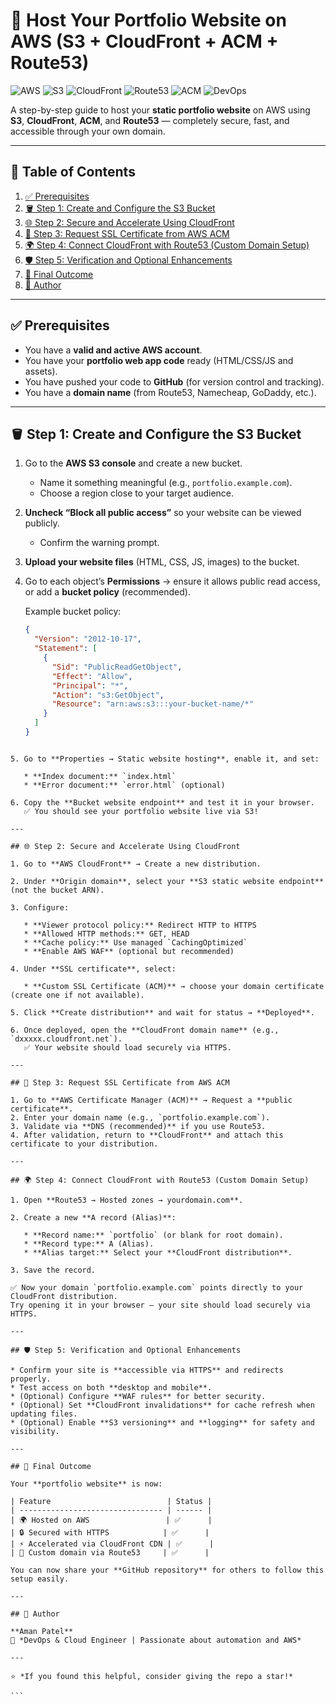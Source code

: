 # 🚀 Host Your Portfolio Website on AWS (S3 + CloudFront + ACM + Route53)

![AWS](https://img.shields.io/badge/AWS-Cloud-orange?logo=amazon-aws)
![S3](https://img.shields.io/badge/S3-Static%20Hosting-blue?logo=amazon-s3)
![CloudFront](https://img.shields.io/badge/CloudFront-CDN-green?logo=cloudflare)
![Route53](https://img.shields.io/badge/Route53-DNS-yellow?logo=amazon-route53)
![ACM](https://img.shields.io/badge/ACM-SSL%20Certificate-lightgrey)
![DevOps](https://img.shields.io/badge/DevOps-Automation-success?logo=githubactions)

A step-by-step guide to host your **static portfolio website** on AWS using **S3**, **CloudFront**, **ACM**, and **Route53** — completely secure, fast, and accessible through your own domain.

---

## 📑 Table of Contents

1. [✅ Prerequisites](#prerequisites)  
2. [🪣 Step 1: Create and Configure the S3 Bucket](#step-1-create-and-configure-the-s3-bucket)  
3. [🌐 Step 2: Secure and Accelerate Using CloudFront](#step-2-secure-and-accelerate-using-cloudfront)  
4. [🔐 Step 3: Request SSL Certificate from AWS ACM](#step-3-request-ssl-certificate-from-aws-acm)  
5. [🌍 Step 4: Connect CloudFront with Route53 (Custom Domain Setup)](#step-4-connect-cloudfront-with-route53-custom-domain-setup)  
6. [🛡️ Step 5: Verification and Optional Enhancements](#step-5-verification-and-optional-enhancements)  
7. [🎯 Final Outcome](#final-outcome)  
8. [🧠 Author](#author)  

---

## ✅ Prerequisites

- You have a **valid and active AWS account**.  
- You have your **portfolio web app code** ready (HTML/CSS/JS and assets).  
- You have pushed your code to **GitHub** (for version control and tracking).  
- You have a **domain name** (from Route53, Namecheap, GoDaddy, etc.).  

---

## 🪣 Step 1: Create and Configure the S3 Bucket

1. Go to the **AWS S3 console** and create a new bucket.  
   - Name it something meaningful (e.g., `portfolio.example.com`).  
   - Choose a region close to your target audience.  

2. **Uncheck “Block all public access”** so your website can be viewed publicly.  
   - Confirm the warning prompt.  

3. **Upload your website files** (HTML, CSS, JS, images) to the bucket.  

4. Go to each object’s **Permissions** → ensure it allows public read access, or add a **bucket policy** (recommended).  

   Example bucket policy:
   ```json
   {
     "Version": "2012-10-17",
     "Statement": [
       {
         "Sid": "PublicReadGetObject",
         "Effect": "Allow",
         "Principal": "*",
         "Action": "s3:GetObject",
         "Resource": "arn:aws:s3:::your-bucket-name/*"
       }
     ]
   }
````

5. Go to **Properties → Static website hosting**, enable it, and set:

   * **Index document:** `index.html`
   * **Error document:** `error.html` (optional)

6. Copy the **Bucket website endpoint** and test it in your browser.
   ✅ You should see your portfolio website live via S3!

---

## 🌐 Step 2: Secure and Accelerate Using CloudFront

1. Go to **AWS CloudFront** → Create a new distribution.

2. Under **Origin domain**, select your **S3 static website endpoint** (not the bucket ARN).

3. Configure:

   * **Viewer protocol policy:** Redirect HTTP to HTTPS
   * **Allowed HTTP methods:** GET, HEAD
   * **Cache policy:** Use managed `CachingOptimized`
   * **Enable AWS WAF** (optional but recommended)

4. Under **SSL certificate**, select:

   * **Custom SSL Certificate (ACM)** → choose your domain certificate (create one if not available).

5. Click **Create distribution** and wait for status → **Deployed**.

6. Once deployed, open the **CloudFront domain name** (e.g., `dxxxxx.cloudfront.net`).
   ✅ Your website should load securely via HTTPS.

---

## 🔐 Step 3: Request SSL Certificate from AWS ACM

1. Go to **AWS Certificate Manager (ACM)** → Request a **public certificate**.
2. Enter your domain name (e.g., `portfolio.example.com`).
3. Validate via **DNS (recommended)** if you use Route53.
4. After validation, return to **CloudFront** and attach this certificate to your distribution.

---

## 🌍 Step 4: Connect CloudFront with Route53 (Custom Domain Setup)

1. Open **Route53 → Hosted zones → yourdomain.com**.

2. Create a new **A record (Alias)**:

   * **Record name:** `portfolio` (or blank for root domain).
   * **Record type:** A (Alias).
   * **Alias target:** Select your **CloudFront distribution**.

3. Save the record.

✅ Now your domain `portfolio.example.com` points directly to your CloudFront distribution.
Try opening it in your browser — your site should load securely via HTTPS.

---

## 🛡️ Step 5: Verification and Optional Enhancements

* Confirm your site is **accessible via HTTPS** and redirects properly.
* Test access on both **desktop and mobile**.
* (Optional) Configure **WAF rules** for better security.
* (Optional) Set **CloudFront invalidations** for cache refresh when updating files.
* (Optional) Enable **S3 versioning** and **logging** for safety and visibility.

---

## 🎯 Final Outcome

Your **portfolio website** is now:

| Feature                          | Status |
| -------------------------------- | ------ |
| 🌍 Hosted on AWS                 | ✅      |
| 🔒 Secured with HTTPS            | ✅      |
| ⚡ Accelerated via CloudFront CDN | ✅      |
| 🧭 Custom domain via Route53     | ✅      |

You can now share your **GitHub repository** for others to follow this setup easily.

---

## 🧠 Author

**Aman Patel**
💼 *DevOps & Cloud Engineer | Passionate about automation and AWS*

---

⭐ *If you found this helpful, consider giving the repo a star!*

```
